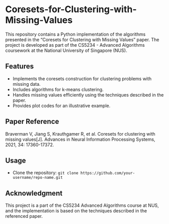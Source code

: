 # Coresets-for-Clustering-with-Missing-Values
This repository contains a Python implementation of the algorithms presented in the “Coresets for Clustering with Missing Values” paper. The project is developed as part of the CS5234 - Advanced Algorithms coursework at the National University of Singapore (NUS).

## Features
- Implements the coresets construction for clustering problems with missing data.
- Includes algorithms for k-means clustering.
- Handles missing values efficiently using the techniques described in the paper.
- Provides plot codes for an illustrative example.

## Paper Reference
Braverman V, Jiang S, Krauthgamer R, et al. Coresets for clustering with missing values[J]. Advances in Neural Information Processing Systems, 2021, 34: 17360-17372.

## Usage
- Clone the repository:
`git clone https://github.com/your-username/repo-name.git`

## Acknowledgment
This project is a part of the CS5234 Advanced Algorithms course at NUS, and the implementation is based on the techniques described in the referenced paper.
